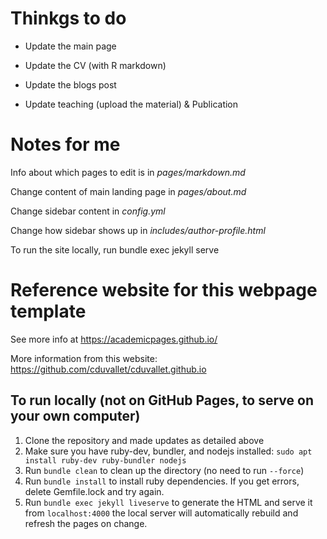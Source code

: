 # Thinkgs to do

- Update the main page

- Update the CV (with R markdown)

- Update the blogs post

- Update teaching (upload the material) & Publication

# Notes for me

Info about which pages to edit is in _pages/markdown.md_

Change content of main landing page in _pages/about.md_

Change sidebar content in _config.yml_

Change how sidebar shows up in _includes/author-profile.html_

To run the site locally, run bundle exec jekyll serve

# Reference website for this webpage template

See more info at https://academicpages.github.io/

More information from this website: https://github.com/cduvallet/cduvallet.github.io

## To run locally (not on GitHub Pages, to serve on your own computer)

1. Clone the repository and made updates as detailed above
1. Make sure you have ruby-dev, bundler, and nodejs installed: `sudo apt install ruby-dev ruby-bundler nodejs`
1. Run `bundle clean` to clean up the directory (no need to run `--force`)
1. Run `bundle install` to install ruby dependencies. If you get errors, delete Gemfile.lock and try again.
1. Run `bundle exec jekyll liveserve` to generate the HTML and serve it from `localhost:4000` the local server will automatically rebuild and refresh the pages on change.

